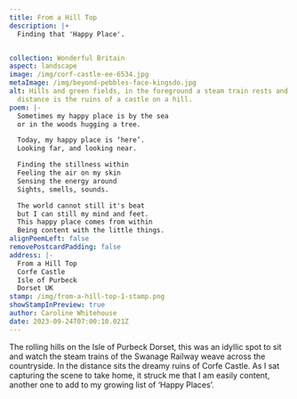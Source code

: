 ```yaml
---
title: From a Hill Top
description: |+
  Finding that 'Happy Place'.


collection: Wonderful Britain
aspect: landscape
image: /img/corf-castle-ee-6534.jpg
metaImage: /img/beyond-pebbles-face-kingsdo.jpg
alt: Hills and green fields, in the foreground a steam train rests and in the
  distance is the ruins of a castle on a hill.
poem: |-
  Sometimes my happy place is by the sea
  or in the woods hugging a tree.

  Today, my happy place is ‘here’.
  Looking far, and looking near.

  Finding the stillness within
  Feeling the air on my skin
  Sensing the energy around
  Sights, smells, sounds.

  The world cannot still it's beat
  but I can still my mind and feet.
  This happy place comes from within
  Being content with the little things.
alignPoemLeft: false
removePostcardPadding: false
address: |-
  From a Hill Top
  Corfe Castle
  Isle of Purbeck
  Dorset UK
stamp: /img/from-a-hill-top-1-stamp.png
showStampInPreview: true
author: Caroline Whitehouse
date: 2023-09-24T07:00:10.021Z
---
```

The rolling hills on the Isle of Purbeck Dorset, this was an idyllic spot to sit and watch the steam trains of the Swanage Railway weave across the countryside. In the distance sits the dreamy ruins of Corfe Castle. As I sat  capturing the scene to take home, it struck me that I am easily content, another one to add to my growing list of ‘Happy Places’.
